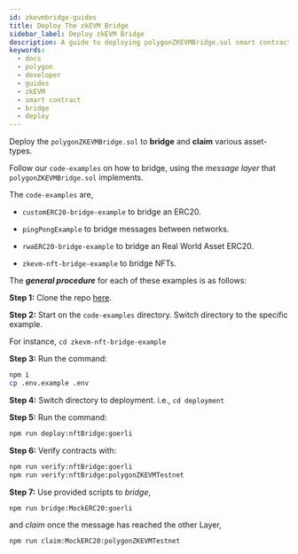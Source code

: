 ```yaml
---
id: zkevmbridge-guides
title: Deploy The zkEVM Bridge
sidebar_label: Deploy zkEVM Bridge
description: A guide to deploying polygonZKEVMBridge.sol smart contract by following code examples in a repo.
keywords:
  - docs
  - polygon
  - developer
  - guides
  - zkEVM
  - smart contract
  - bridge
  - deploy
---
```


Deploy the `polygonZKEVMBridge.sol` to **bridge** and **claim** various asset-types.

Follow our `code-examples` on how to bridge, using the _message layer_ that `polygonZKEVMBridge.sol` implements.

The `code-examples` are,

- `customERC20-bridge-example` to bridge an ERC20.

- `pingPongExample` to bridge messages between networks.

- `rwaERC20-bridge-example` to bridge an Real World Asset ERC20.

- `zkevm-nft-bridge-example` to bridge NFTs.

The **_general procedure_** for each of these examples is as follows:

**Step 1:** Clone the repo [here](https://github.com/0xPolygonHermez/code-examples/tree/main).

**Step 2:** Start on the `code-examples` directory. Switch directory to the specific example.

For instance, `cd zkevm-nft-bridge-example`

**Step 3:** Run the command:

```bash
npm i
cp .env.example .env
```

**Step 4:** Switch directory to deployment. i.e., `cd deployment`

**Step 5:** Run the command:

```bash
npm run deploy:nftBridge:goerli
```

**Step 6:** Verify contracts with:

```bash
npm run verify:nftBridge:goerli
npm run verify:nftBridge:polygonZKEVMTestnet
```

**Step 7:** Use provided scripts to _bridge_,

```bash
npm run bridge:MockERC20:goerli
```

and _claim_ once the message has reached the other Layer,

```bash
npm run claim:MockERC20:polygonZKEVMTestnet
```
